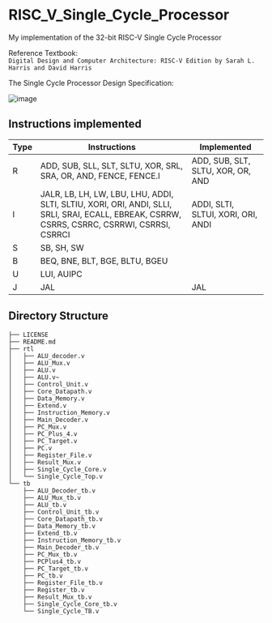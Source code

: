 # RISC_V_Single_Cycle_Processor

My implementation of the 32-bit RISC-V Single Cycle Processor 

Reference Textbook:\
`Digital Design and Computer Architecture: RISC-V Edition by Sarah L. Harris and David Harris` 

The Single Cycle Processor Design Specification: 

![image](https://user-images.githubusercontent.com/37037342/232227351-18115bc2-6f23-4f39-a2f4-f87c626f9750.png)

## Instructions implemented

| Type | Instructions |Implemented|
|------|--------|----|
| R    | ADD, SUB, SLL, SLT, SLTU, XOR, SRL, SRA, OR, AND, FENCE, FENCE.I | ADD, SUB, SLT, SLTU, XOR, OR, AND   |
| I    | JALR, LB, LH, LW, LBU, LHU, ADDI, SLTI, SLTIU, XORI, ORI, ANDI, SLLI, SRLI, SRAI, ECALL, EBREAK, CSRRW, CSRRS, CSRRC, CSRRWI, CSRRSI, CSRRCI | ADDI, SLTI, SLTUI, XORI, ORI, ANDI  |
| S    | SB, SH, SW | |
| B    | BEQ, BNE, BLT, BGE, BLTU, BGEU | |
| U    | LUI, AUIPC | |
| J    | JAL | JAL |

## Directory Structure 

```├── instructions.txt
├── LICENSE
├── README.md
├── rtl
│   ├── ALU_decoder.v
│   ├── ALU_Mux.v
│   ├── ALU.v
│   ├── ALU.v~
│   ├── Control_Unit.v
│   ├── Core_Datapath.v
│   ├── Data_Memory.v
│   ├── Extend.v
│   ├── Instruction_Memory.v
│   ├── Main_Decoder.v
│   ├── PC_Mux.v
│   ├── PC_Plus_4.v
│   ├── PC_Target.v
│   ├── PC.v
│   ├── Register_File.v
│   ├── Result_Mux.v
│   ├── Single_Cycle_Core.v
│   └── Single_Cycle_Top.v
└── tb
    ├── ALU_Decoder_tb.v
    ├── ALU_Mux_tb.v
    ├── ALU_tb.v
    ├── Control_Unit_tb.v
    ├── Core_Datapath_tb.v
    ├── Data_Memory_tb.v
    ├── Extend_tb.v
    ├── Instruction_Memory_tb.v
    ├── Main_Decoder_tb.v
    ├── PC_Mux_tb.v
    ├── PCPlus4_tb.v
    ├── PC_Target_tb.v
    ├── PC_tb.v
    ├── Register_File_tb.v
    ├── Register_tb.v
    ├── Result_Mux_tb.v
    ├── Single_Cycle_Core_tb.v
    └── Single_Cycle_TB.v
```
